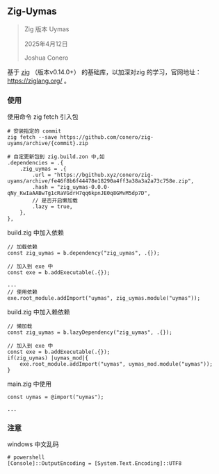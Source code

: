 ## Zig-Uymas

> Zig 版本 Uymas
>
> 2025年4月12日
>
> Joshua Conero





基于 [zig](https://github.com/ziglang/zig) （版本v0.14.0+） 的基础库，以加深对zig 的学习，官网地址：https://ziglang.org/ 。





### 使用

使用命令 zig fetch 引入包

```shell
# 安装指定的 commit
zig fetch --save https://github.com/conero/zig-uyams/archive/{commit}.zip

# 自定更新包到 zig.build.zon 中,如
.dependencies = .{
    .zig_uymas = .{
        .url = "https://bgithub.xyz/conero/zig-uyams/archive/fe46f8b6f44478e18290a4ff3a38a3a2a73c758e.zip",
        .hash = "zig_uymas-0.0.0-qNy_KwIaAABwTg1cRaVGdrH7qq6kpnJE0q8GMvM5dp7D",
        // 是否开启懒加载
        .lazy = true,
    },
},
```



build.zig 中加入依赖

```zig
// 加载依赖
const zig_uymas = b.dependency("zig_uymas", .{});

// 加入到 exe 中
const exe = b.addExecutable(.{});

...
// 使用依赖
exe.root_module.addImport("uymas", zig_uymas.module("uymas"));
```



build.zig 中加入赖依赖

```zig
// 懒加载
const zig_uymas = b.lazyDependency("zig_uymas", .{});

// 加入到 exe 中
const exe = b.addExecutable(.{});
if(zig_uymas) |uymas_mod|{
	exe.root_module.addImport("uymas", uymas_mod.module("uymas"));
}
```



main.zig 中使用

```zig
const uymas = @import("uymas");

...
```



### 注意

windows 中文乱码

```shell
# powershell
[Console]::OutputEncoding = [System.Text.Encoding]::UTF8
```

